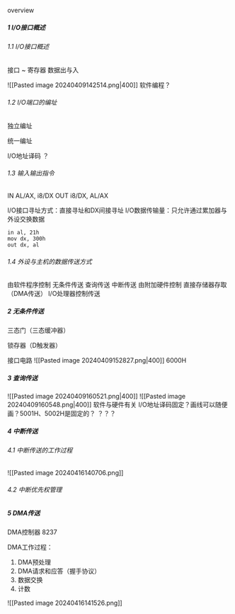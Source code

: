 overview

##### 1 I/O接口概述
###### 1.1 I/O接口概述
接口 ~ 寄存器
数据出与入

![[Pasted image 20240409142514.png|400]]
软件编程？


###### 1.2 I/O端口的编址
独立编址


统一编址


I/O地址译码
？

###### 1.3 输入输出指令
IN AL/AX, i8/DX
OUT i8/DX, AL/AX

I/O接口寻址方式：直接寻址和DX间接寻址
I/O数据传输量：只允许通过累加器与外设交换数据

```
in al, 21h
mov dx, 300h
out dx, al
```

###### 1.4 外设与主机的数据传送方式
由软件程序控制
	无条件传送
	查询传送
	中断传送
由附加硬件控制
	直接存储器存取（DMA传送）
	I/O处理器控制传送
	
##### 2 无条件传送
三态门（三态缓冲器）

锁存器（D触发器）

接口电路
![[Pasted image 20240409152827.png|400]]
6000H

##### 3 查询传送
![[Pasted image 20240409160521.png|400]]
![[Pasted image 20240409160548.png|400]]
软件与硬件有关
I/O地址译码固定？画线可以随便画？5001H、5002H是固定的？
？？？

##### 4 中断传送
###### 4.1 中断传送的工作过程
![[Pasted image 20240416140706.png]]

###### 4.2 中断优先权管理


##### 5 DMA传送
DMA控制器 8237

DMA工作过程：
1. DMA预处理
2. DMA请求和应答（握手协议）
3. 数据交换
4. 计数

![[Pasted image 20240416141526.png]]




